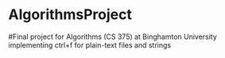 # AlgorithmsProject
#Final project for Algorithms (CS 375) at Binghamton University implementing ctrl+f for plain-text files and strings
